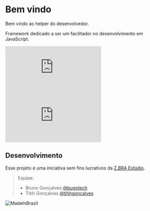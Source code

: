 # Bem vindo
Bem vindo ao helper do desenvolvedor.

Framework dedicado a ser um facilitador no desenvolvimento em JavaScript.

[![Versão](http://app.tiago.art.br/flags/version.php?path=tihhgoncalves/rhinoJS)](/releases.md)
[![Versão](http://app.tiago.art.br/flags/size.php?path=tihhgoncalves/rhinoJS)](/releases.md)

## Desenvolvimento
Esse projeto é uma iniciativa sem fins lucrativos da [Z.BRA Estúdio](http://www.zbraestudio.com.br).

> Equipe:
> - Bruno Gonçalves [@bugotech](https://twitter.com/bugotech)
> - Tihh Gonçalves [@tihhgoncalves](https://twitter.com/tihhgoncalves)



![MadeInBrazil](https://raw.githubusercontent.com/zbraestudio/rhinoJS/master/doc/br.png)

